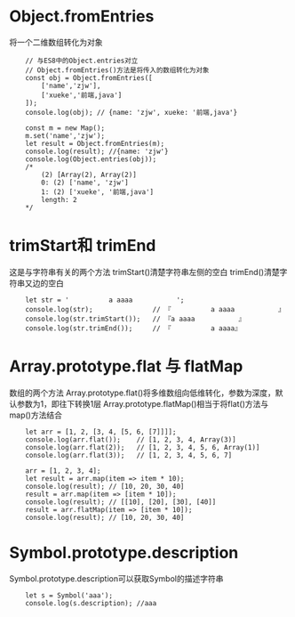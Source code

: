 
# Object.fromEntries

将一个二维数组转化为对象

~~~es10
    // 与ES8中的Object.entries对立
    // Object.fromEntries()方法是将传入的数组转化为对象 
    const obj = Object.fromEntries([
        ['name','zjw'],
        ['xueke','前端,java']
    ]);
    console.log(obj); // {name: 'zjw', xueke: '前端,java'}

    const m = new Map();
    m.set('name','zjw');
    let result = Object.fromEntries(m);
    console.log(result); //{name: 'zjw'}
    console.log(Object.entries(obj));
    /*
        (2) [Array(2), Array(2)]
        0: (2) ['name', 'zjw']
        1: (2) ['xueke', '前端,java']
        length: 2
    */
~~~

# trimStart和 trimEnd

这是与字符串有关的两个方法
trimStart()清楚字符串左侧的空白
trimEnd()清楚字符串又边的空白

~~~ es10
    let str = '          a aaaa           '; 
    console.log(str);               // 『          a aaaa           』
    console.log(str.trimStart());   // 『a aaaa           』
    console.log(str.trimEnd());     // 『          a aaaa』
~~~

# Array.prototype.flat 与 flatMap

数组的两个方法
Array.prototype.flat()将多维数组向低维转化，参数为深度，默认参数为1，即往下转换1层
Array.prototype.flatMap()相当于将flat()方法与map()方法结合

~~~ es10
    let arr = [1, 2, [3, 4, [5, 6, [7]]]];
    console.log(arr.flat());    // [1, 2, 3, 4, Array(3)]
    console.log(arr.flat(2));   // [1, 2, 3, 4, 5, 6, Array(1)]
    console.log(arr.flat(3));   // [1, 2, 3, 4, 5, 6, 7]

    arr = [1, 2, 3, 4];
    let result = arr.map(item => item * 10);
    console.log(result); // [10, 20, 30, 40]
    result = arr.map(item => [item * 10]);
    console.log(result); // [[10], [20], [30], [40]]
    result = arr.flatMap(item => [item * 10]);
    console.log(result); // [10, 20, 30, 40]
~~~

# Symbol.prototype.description

Symbol.prototype.description可以获取Symbol的描述字符串

~~~ es10
    let s = Symbol('aaa');
    console.log(s.description); //aaa
~~~

